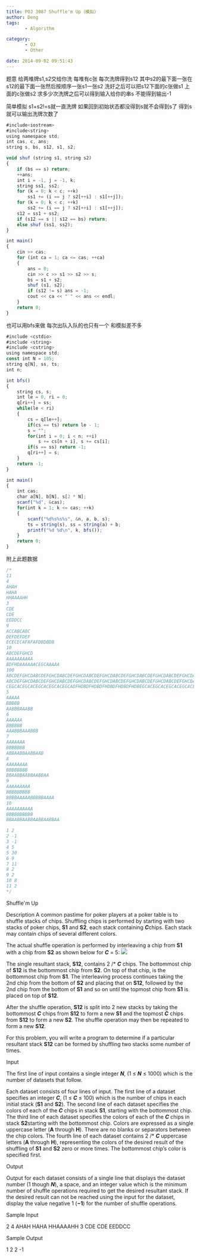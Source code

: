```yaml
---
title: POJ 3087 Shuffle'm Up（模拟）
author: Deng
tags: 
       - Algorithm

category: 
       - OJ
       - Other

date: 2014-09-02 09:51:43
---
```

题意 给两堆牌s1,s2交给你洗 每堆有c张 每次洗牌得到s12 其中s2的最下面一张在s12的最下面一张然后按顺序一张s1一张s2 洗好之后可以把s12下面的c张做s1 上面的c张做s2 求多少次洗牌之后可以得到输入给你的串s 不能得到输出-1

简单模拟 s1+s2!=s就一直洗牌 如果回到初始状态都没得到s就不会得到s了 得到s就可以输出洗牌次数了

```js 
#include<iostream>
#include<string>
using namespace std;
int cas, c, ans;
string s, bs, s12, s1, s2;

void shuf (string s1, string s2)
{
    if (bs == s) return;
    ++ans;
    int i = -1, j = -1, k;
    string ss1, ss2;
    for (k = 0; k < c; ++k)
        ss1 += (i == j ? s2[++i] : s1[++j]);
    for (k = 0; k < c; ++k)
        ss2 += (i == j ? s2[++i] : s1[++j]);
    s12 = ss1 + ss2;
    if (s12 == s || s12 == bs) return;
    else shuf (ss1, ss2);
}

int main()
{
    cin >> cas;
    for (int ca = 1; ca <= cas; ++ca)
    {
        ans = 0;
        cin >> c >> s1 >> s2 >> s;
        bs = s1 + s2;
        shuf (s1, s2);
        if (s12 != s) ans = -1;
        cout << ca << " " << ans << endl;
    }
    return 0;
}
```

也可以用bfs来做 每次出队入队的也只有一个 和模拟差不多

```js 
#include <cstdio>
#include <string>
#include <cstring>
using namespace std;
const int N = 105;
string q[N], ss, ts;
int n;

int bfs()
{
    string cs, s;
    int le = 0, ri = 0;
    q[ri++] = ss;
    while(le < ri)
    {
        cs = q[le++];
        if(cs == ts) return le - 1;
        s = "";
        for(int i = 0; i < n; ++i)
            s += cs[n + i], s += cs[i];
        if(s == ss) return -1;
        q[ri++] = s;
    }
    return -1;
}

int main()
{
    int cas;
    char a[N], b[N], s[2 * N];
    scanf("%d", &cas);
    for(int k = 1; k <= cas; ++k)
    {
        scanf("%d%s%s%s", &n, a, b, s);
        ts = string(s), ss = string(a) + b;
        printf("%d %d\n", k, bfs());
    }
    return 0;
}
```

附上此题数据

```js 
/*
11
4
AHAH
HAHA
HHAAAAHH
3
CDE
CDE
EEDDCC
9
ACCABCABC
DEFDEFDEF
ECECECAFAFAFDBDBDB
10
ABCDEFGHCD
AAAAAAAAAA
BDFHDAAAAAACEGCAAAAA
100
ABCDEFGHCDABCDEFGHCDABCDEFGHCDABCDEFGHCDABCDEFGHCDABCDEFGHCDABCDEFGHCDABCDEFGHCDABCDEFGHCDABCDEFGHCD
ABCDEFGHCDABCDEFGHCDABCDEFGHCDABCDEFGHCDABCDEFGHCDABCDEFGHCDABCDEFGHCDABCDEFGHCDABCDEFGHCDABCDEFGHCD
CEGCACEGCACEGCACEGCACEGCADFHDBDFHDBDFHDBDFHDBDFHDBEGCACEGCACEGCACEGCACEGCACFHDBDFHDBDFHDBDFHDBDFHDBDGCACEGCACEGCACEGCACEGCACEHDBDFHDBDFHDBDFHDBDFHDBDFCACEGCACEGCACEGCACEGCACEGDBDFHDBDFHDBDFHDBDFHDBDFH
5
AAAAA
BBBBB
AABBBAAABB
6
AAAAAA
BBBBBB
AAABBBAAABBB
7
AAAAAAA
BBBBBBB
ABBAABBAABBAAB
8
AAAAAAAA
BBBBBBBB
BBAABBAABBAABBAA
9
AAAAAAAAA
BBBBBBBBB
BBBBAAAAABBBBBAAAA
10
AAAAAAAAAA
BBBBBBBBBB
BBAABBAABBAABBAABBAA

1 2
2 -1
3 -1
4 5
5 30
6 9
7 11
8 2
9 2
10 8
11 2
*/
```

Shuffle'm Up

Description
A common pastime for poker players at a poker table is to shuffle stacks of chips. Shuffling chips is performed by starting with two stacks of poker chips, **S1** and **S2**, each stack containing ***C***chips. Each stack may contain chips of several different colors.

The actual shuffle operation is performed by interleaving a chip from **S1** with a chip from **S2** as shown below for ***C*** = 5:
![](../images/es-3087_1-.png)

The single resultant stack, **S12**, contains 2 /* ***C*** chips. The bottommost chip of **S12** is the bottommost chip from **S2**. On top of that chip, is the bottommost chip from **S1**. The interleaving process continues taking the 2nd chip from the bottom of **S2** and placing that on **S12**, followed by the 2nd chip from the bottom of **S1** and so on until the topmost chip from **S1** is placed on top of **S12**.

After the shuffle operation, **S12** is split into 2 new stacks by taking the bottommost ***C*** chips from **S12** to form a new **S1** and the topmost ***C*** chips from **S12** to form a new **S2**. The shuffle operation may then be repeated to form a new **S12**.

For this problem, you will write a program to determine if a particular resultant stack **S12** can be formed by shuffling two stacks some number of times.

Input

The first line of input contains a single integer ***N***, (1 ≤ ***N*** ≤ 1000) which is the number of datasets that follow.

Each dataset consists of four lines of input. The first line of a dataset specifies an integer ***C***, (1 ≤ ***C*** ≤ 100) which is the number of chips in each initial stack (**S1** and **S2**). The second line of each dataset specifies the colors of each of the ***C*** chips in stack **S1**, starting with the bottommost chip. The third line of each dataset specifies the colors of each of the ***C*** chips in stack **S2**starting with the bottommost chip. Colors are expressed as a single uppercase letter (**A** through **H**). There are no blanks or separators between the chip colors. The fourth line of each dataset contains 2 /* ***C*** uppercase letters (**A** through **H**), representing the colors of the desired result of the shuffling of **S1** and **S2** zero or more times. The bottommost chip’s color is specified first.

Output

Output for each dataset consists of a single line that displays the dataset number (1 though ***N***), a space, and an integer value which is the minimum number of shuffle operations required to get the desired resultant stack. If the desired result can not be reached using the input for the dataset, display the value negative 1 (**−1**) for the number of shuffle operations.

Sample Input

2 4 AHAH HAHA HHAAAAHH 3 CDE CDE EEDDCC

Sample Output

1 2 2 -1